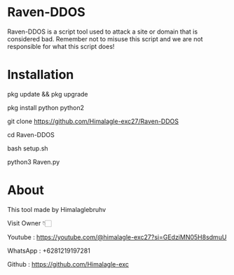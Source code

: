 # Raven-DDOS
Raven-DDOS is a script tool used to attack a site or domain that is considered bad. Remember not to misuse this script and we are not responsible for what this script does!

# Installation 

pkg update && pkg upgrade

pkg install python python2

git clone https://github.com/Himalagle-exc27/Raven-DDOS

cd Raven-DDOS

bash setup.sh

python3 Raven.py

# About 
This tool made by Himalaglebruhv 

Visit Owner 👇🏻

Youtube : https://youtube.com/@himalagle-exc27?si=GEdziMN05H8sdmuU

WhatsApp : +6281219197281

Github : https://github.com/Himalagle-exc
